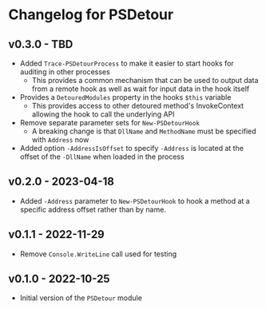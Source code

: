 # Changelog for PSDetour

## v0.3.0 - TBD

* Added `Trace-PSDetourProcess` to make it easier to start hooks for auditing in other processes
  * This provides a common mechanism that can be used to output data from a remote hook as well as wait for input data in the hook itself
* Provides a `DetouredModules` property in the hooks `$this` variable
  * This provides access to other detoured method's InvokeContext allowing the hook to call the underlying API
* Remove separate parameter sets for `New-PSDetourHook`
  * A breaking change is that `DllName` and `MethodName` must be specified with `Address` now
* Added option `-AddressIsOffset` to specify `-Address` is located at the offset of the `-DllName` when loaded in the process

## v0.2.0 - 2023-04-18

* Added `-Address` parameter to `New-PSDetourHook` to hook a method at a specific address offset rather than by name.

## v0.1.1 - 2022-11-29

* Remove `Console.WriteLine` call used for testing

## v0.1.0 - 2022-10-25

* Initial version of the `PSDetour` module
